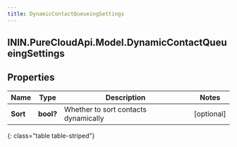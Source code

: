 ```yaml
---
title: DynamicContactQueueingSettings
---
```

## ININ.PureCloudApi.Model.DynamicContactQueueingSettings

## Properties

|Name | Type | Description | Notes|
|------------ | ------------- | ------------- | -------------|
| **Sort** | **bool?** | Whether to sort contacts dynamically | [optional] |
{: class="table table-striped"}


